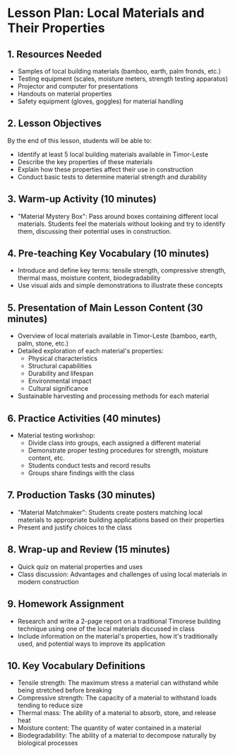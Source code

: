 # Lesson Plan: Local Materials and Their Properties

## 1. Resources Needed

- Samples of local building materials (bamboo, earth, palm fronds, etc.)
- Testing equipment (scales, moisture meters, strength testing apparatus)
- Projector and computer for presentations
- Handouts on material properties
- Safety equipment (gloves, goggles) for material handling

## 2. Lesson Objectives

By the end of this lesson, students will be able to:
- Identify at least 5 local building materials available in Timor-Leste
- Describe the key properties of these materials
- Explain how these properties affect their use in construction
- Conduct basic tests to determine material strength and durability

## 3. Warm-up Activity (10 minutes)

- "Material Mystery Box": Pass around boxes containing different local materials. Students feel the materials without looking and try to identify them, discussing their potential uses in construction.

## 4. Pre-teaching Key Vocabulary (10 minutes)

- Introduce and define key terms: tensile strength, compressive strength, thermal mass, moisture content, biodegradability
- Use visual aids and simple demonstrations to illustrate these concepts

## 5. Presentation of Main Lesson Content (30 minutes)

- Overview of local materials available in Timor-Leste (bamboo, earth, palm, stone, etc.)
- Detailed exploration of each material's properties:
  - Physical characteristics
  - Structural capabilities
  - Durability and lifespan
  - Environmental impact
  - Cultural significance
- Sustainable harvesting and processing methods for each material

## 6. Practice Activities (40 minutes)

- Material testing workshop:
  - Divide class into groups, each assigned a different material
  - Demonstrate proper testing procedures for strength, moisture content, etc.
  - Students conduct tests and record results
  - Groups share findings with the class

## 7. Production Tasks (30 minutes)

- "Material Matchmaker": Students create posters matching local materials to appropriate building applications based on their properties
- Present and justify choices to the class

## 8. Wrap-up and Review (15 minutes)

- Quick quiz on material properties and uses
- Class discussion: Advantages and challenges of using local materials in modern construction

## 9. Homework Assignment

- Research and write a 2-page report on a traditional Timorese building technique using one of the local materials discussed in class
- Include information on the material's properties, how it's traditionally used, and potential ways to improve its application

## 10. Key Vocabulary Definitions

- Tensile strength: The maximum stress a material can withstand while being stretched before breaking
- Compressive strength: The capacity of a material to withstand loads tending to reduce size
- Thermal mass: The ability of a material to absorb, store, and release heat
- Moisture content: The quantity of water contained in a material
- Biodegradability: The ability of a material to decompose naturally by biological processes